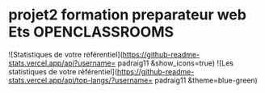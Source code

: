 # projet2 formation preparateur web Ets OPENCLASSROOMS
![Statistiques de votre référentiel](https://github-readme-stats.vercel.app/api?username= padraig11 &show_icons=true)
![Les statistiques de votre référentiel](https://github-readme-stats.vercel.app/api/top-langs/?username= padraig11 &theme=blue-green)
